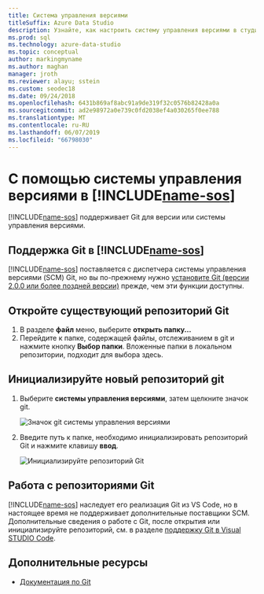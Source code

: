 ```yaml
---
title: Система управления версиями
titleSuffix: Azure Data Studio
description: Узнайте, как настроить систему управления версиями в студии данных Azure
ms.prod: sql
ms.technology: azure-data-studio
ms.topic: conceptual
author: markingmyname
ms.author: maghan
manager: jroth
ms.reviewer: alayu; sstein
ms.custom: seodec18
ms.date: 09/24/2018
ms.openlocfilehash: 6431b869af8abc91a9de319f32c0576b82428a0a
ms.sourcegitcommit: ad2e98972a0e739c0fd2038ef4a030265f0ee788
ms.translationtype: MT
ms.contentlocale: ru-RU
ms.lasthandoff: 06/07/2019
ms.locfileid: "66798030"
---
```

#  <a name="using-source-control-in-includename-sosincludesname-sos-shortmd"></a>С помощью системы управления версиями в [!INCLUDE[name-sos](../includes/name-sos-short.md)]

[!INCLUDE[name-sos](../includes/name-sos-short.md)] поддерживает Git для версии или системы управления версиями.


## <a name="git-support-in-includename-sosincludesname-sos-shortmd"></a>Поддержка Git в [!INCLUDE[name-sos](../includes/name-sos-short.md)]

[!INCLUDE[name-sos](../includes/name-sos-short.md)] поставляется с диспетчера системы управления версиями (SCM) Git, но вы по-прежнему нужно [установите Git (версии 2.0.0 или более поздней версии)](https://git-scm.com/download) прежде, чем эти функции доступны. 



## <a name="open-an-existing-git-repository"></a>Откройте существующий репозиторий Git

1. В разделе **файл** меню, выберите **открыть папку...**
2. Перейдите к папке, содержащей файлы, отслеживанием в git и нажмите кнопку **Выбор папки**. Вложенные папки в локальном репозитории, подходит для выбора здесь.


## <a name="initialize-a-new-git-repository"></a>Инициализируйте новый репозиторий git

1. Выберите **системы управления версиями**, затем щелкните значок git.

   ![Значок git системы управления версиями](media/source-control/source-control.png)

1. Введите путь к папке, необходимо инициализировать репозиторий Git и нажмите клавишу **ввод**.

   ![Инициализируйте репозиторий Git](media/source-control/initialize-git-repository.png)

## <a name="working-with-git-repositories"></a>Работа с репозиториями Git

[!INCLUDE[name-sos](../includes/name-sos-short.md)] наследует его реализация Git из VS Code, но в настоящее время не поддерживает дополнительные поставщики SCM. Дополнительные сведения о работе с Git, после открытия или инициализируйте репозиторий, см. в разделе [поддержку Git в Visual STUDIO Code](https://code.visualstudio.com/docs/editor/versioncontrol#_git-support).


## <a name="additional-resources"></a>Дополнительные ресурсы
- [Документация по Git](https://git-scm.com/documentation)
